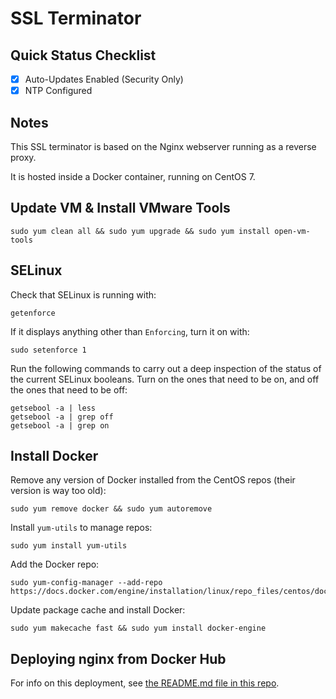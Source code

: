 # SSL Terminator

## Quick Status Checklist
* [x] Auto-Updates Enabled (Security Only)
* [x] NTP Configured

## Notes
This SSL terminator is based on the Nginx webserver running as a reverse proxy.

It is hosted inside a Docker container, running on CentOS 7.

## Update VM & Install VMware Tools
```
sudo yum clean all && sudo yum upgrade && sudo yum install open-vm-tools
```

## SELinux
Check that SELinux is running with:
```
getenforce
```

If it displays anything other than `Enforcing`, turn it on with:
```
sudo setenforce 1
```

Run the following commands to carry out a deep inspection of the status of the current SELinux booleans. Turn on the ones that need to be on, and off the ones that need to be off:
```
getsebool -a | less
getsebool -a | grep off
getsebool -a | grep on
```

## Install Docker
Remove any version of Docker installed from the CentOS repos (their version is way too old):
```
sudo yum remove docker && sudo yum autoremove
```

Install `yum-utils` to manage repos:
```
sudo yum install yum-utils
```

Add the Docker repo:
```
sudo yum-config-manager --add-repo https://docs.docker.com/engine/installation/linux/repo_files/centos/docker.repo
```

Update package cache and install Docker:
```
sudo yum makecache fast && sudo yum install docker-engine
```

## Deploying nginx from Docker Hub
For info on this deployment, see [the README.md file in this repo](https://github.com/ajhaydock/Nginx-PageSpeed-OpenSSLBeta).
